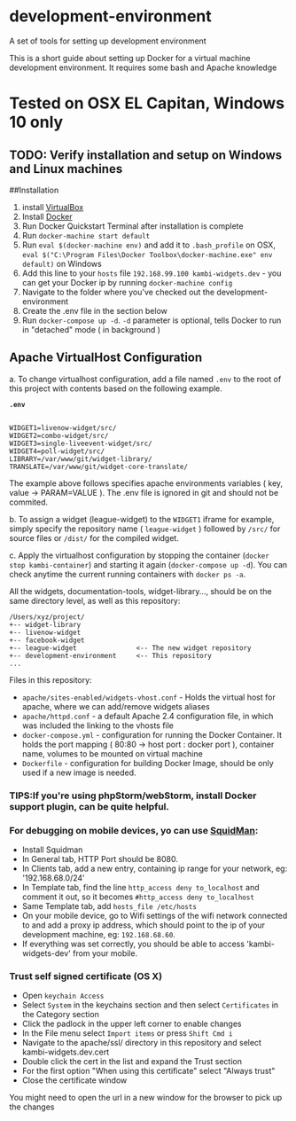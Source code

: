 # development-environment
A set of tools for setting up development environment

This is a short guide about setting up Docker for a virtual machine development environment. It requires some bash and Apache knowledge

# Tested on OSX EL Capitan, Windows 10 only

## TODO: Verify installation and setup on Windows and Linux machines

##Installation

1. install [VirtualBox](https://www.virtualbox.org/wiki/Downloads)
2. Install [Docker](https://docs.docker.com/mac/)
3. Run Docker Quickstart Terminal after installation is complete
4. Run `docker-machine start default`
5. Run `eval $(docker-machine env)` and add it to `.bash_profile` on OSX, `eval $("C:\Program Files\Docker Toolbox\docker-machine.exe" env default)` on Windows
6. Add this line to your `hosts` file `192.168.99.100 kambi-widgets.dev` - you can get your Docker ip by running `docker-machine config`
7. Navigate to the folder where you've checked out the development-environment
8. Create the .env file in the section below
9. Run `docker-compose up -d`. `-d` parameter is optional, tells Docker to run in "detached" mode ( in background )

## Apache VirtualHost Configuration

a. To change virtualhost configuration, add a file named `.env` to the root of this project with contents based on the following example.

__`.env`__

```

WIDGET1=livenow-widget/src/
WIDGET2=combo-widget/src/
WIDGET3=single-liveevent-widget/src/
WIDGET4=poll-widget/src/
LIBRARY=/var/www/git/widget-library/
TRANSLATE=/var/www/git/widget-core-translate/

```

The example above follows specifies apache environments variables ( key, value -> PARAM=VALUE ). The .env file is ignored in git and should not be commited.

b. To assign a widget (league-widget) to the `WIDGET1` iframe for example, simply specify the repository name ( `league-widget` ) followed by `/src/` for source files or `/dist/` for the compiled widget.

c. Apply the virtualhost configuration by stopping the container (`docker stop kambi-container`) and starting it again (`docker-compose up -d`).
You can check anytime the current running containers with `docker ps -a`.

All the widgets, documentation-tools, widget-library..., should be on the same directory level, as well as this repository:

```
/Users/xyz/project/
+-- widget-library
+-- livenow-widget
+-- facebook-widget
+-- league-widget               <-- The new widget repository
+-- development-environment     <-- This repository
...
```

Files in this repository:
- `apache/sites-enabled/widgets-vhost.conf` - Holds the virtual host for apache, where we can add/remove widgets aliases
- `apache/httpd.conf` - a default Apache 2.4 configuration file, in which was included the linking to the vhosts file
- `docker-compose.yml` - configuration for running the Docker Container. It holds the port mapping ( 80:80 -> host port : docker port ), container name, volumes to be mounted on virtual machine
- `Dockerfile` - configuration for building Docker Image, should be only used if a new image is needed.

### TIPS:If you\'re using phpStorm/webStorm, install Docker support plugin, can be quite helpful.

### For debugging on mobile devices, yo can use [SquidMan](http://squidman.net/squidman/):
- Install Squidman
- In General tab, HTTP Port should be 8080.
- In Clients tab, add a new entry, containing ip range for your network, eg: '192.168.68.0/24'
- In Template tab, find the line `http_access deny to_localhost` and comment it out, so it becomes `#http_access deny to_localhost`
- Same Template tab, add `hosts_file /etc/hosts`
- On your mobile device, go to Wifi settings of the wifi network connected to and add a proxy ip address, which should point to the ip of your development machine, eg: `192.168.68.60`.
- If everything was set correctly, you should be able to access 'kambi-widgets-dev' from your mobile.

### Trust self signed certificate (OS X)
- Open `keychain Access`
- Select `System` in the keychains section and then select `Certificates` in the Category section
- Click the padlock in the upper left corner to enable changes
- In the File menu select `Import items` or press `Shift Cmd i`
- Navigate to the apache/ssl/ directory in this repository and select kambi-widgets.dev.cert
- Double click the cert in the list and expand the Trust section
- For the first option "When using this certificate" select "Always trust"
- Close the certificate window

You might need to open the url in a new window for the browser to pick up the changes